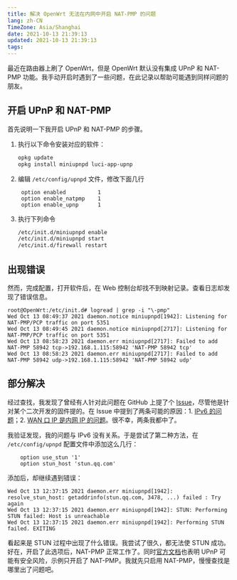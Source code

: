 ```yaml
---
title: 解决 OpenWrt 无法在内网中开启 NAT-PMP 的问题
lang: zh-CN
TimeZone: Asia/Shanghai
date: 2021-10-13 21:39:13
updated: 2021-10-13 21:39:13
tags:
---
```


最近在路由器上刷了 OpenWrt，但是 OpenWrt 默认没有集成 UPnP 和 NAT-PMP 功能。我手动开启时遇到了一些问题，在此记录以帮助可能遇到同样问题的朋友。

## 开启 UPnP 和 NAT-PMP
首先说明一下我开启 UPnP 和 NAT-PMP 的步骤。

1. 执行以下命令安装对应的软件：
   ```sh
   opkg update
   opkg install miniupnpd luci-app-upnp
   ```
2. 编辑 `/etc/config/upnpd` 文件，修改下面几行
   ```
   	option enabled          1
   	option enable_natpmp    1
   	option enable_upnp      1
   ```
3. 执行下列命令
   ```sh
   /etc/init.d/miniupnpd enable
   /etc/init.d/miniupnpd start
   /etc/init.d/firewall restart
   ```

## 出现错误
然而，完成配置，打开软件后，在 Web 控制台却找不到映射记录。查看日志却发现了错误信息。

```
root@OpenWrt:/etc/init.d# logread | grep -i "\-pmp"
Wed Oct 13 08:49:37 2021 daemon.notice miniupnpd[1942]: Listening for NAT-PMP/PCP traffic on port 5351
Wed Oct 13 08:49:45 2021 daemon.notice miniupnpd[2717]: Listening for NAT-PMP/PCP traffic on port 5351
Wed Oct 13 08:58:23 2021 daemon.err miniupnpd[2717]: Failed to add NAT-PMP 58942 tcp->192.168.1.115:58942 'NAT-PMP 58942 tcp'
Wed Oct 13 08:58:23 2021 daemon.err miniupnpd[2717]: Failed to add NAT-PMP 58942 udp->192.168.1.115:58942 'NAT-PMP 58942 udp'
```

## 部分解决
经过查找，我发现了曾经有人针对此问题在 GitHub 上提了个 [Issue](https://github.com/coolsnowwolf/lede/issues/5020)，尽管他是针对某个二次开发的固件提的。在 Issue 中提到了两条可能的原因：1. [IPv6 的问题](https://github.com/coolsnowwolf/lede/issues/5020#issuecomment-656967117)；2. [WAN 口 IP 是内网 IP 的问题](https://github.com/coolsnowwolf/lede/issues/5020#issuecomment-657367240)。很不幸，两条我都中了。

我验证发现，我的问题与 IPv6 没有关系。于是尝试了第二种方法，在 `/etc/config/upnpd` 配置文件中添加这么几行：

```
	option use_stun '1'
	option stun_host 'stun.qq.com'
```

添加后，却继续遇到错误：

```
Wed Oct 13 12:37:15 2021 daemon.err miniupnpd[1942]: resolve_stun_host: getaddrinfo(stun.qq.com, 3478, ...) failed : Try again
Wed Oct 13 12:37:15 2021 daemon.err miniupnpd[1942]: STUN: Performing STUN failed: Host is unreachable
Wed Oct 13 12:37:15 2021 daemon.err miniupnpd[1942]: Performing STUN failed. EXITING
```

看起来是 STUN 过程中出现了什么错误。我尝试了很久，都无法使 STUN 成功。好在，开启了此选项后，NAT-PMP 正常工作了。同时[官方文档](https://openwrt.org/docs/guide-user/firewall/upnp/upnp_setup)也表明 UPnP 可能有安全风险，示例只开启了 NAT-PMP。我就先只启用 NAT-PMP，慢慢查找是哪里出了问题吧。